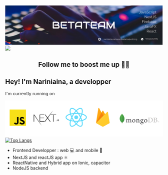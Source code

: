 ![Test Image 1](/couverture1.jpg)
![](https://komarev.com/ghpvc/?username=your-github-nariniaina&color=blue)

<div align="center"> <h2> Follow me to boost me up 🚀🚀 </h2> </div>

## Hey! I'm Nariniaina, a developper

I'm currently running on

![Test Image 2](/technologie.png)
[![Top Langs](https://github-readme-stats.vercel.app/api/top-langs/?username=nariniaina&layout=compact)](https://github.com/nariniaina/github-readme-stats)

- Frontend Developper : web 💻 and mobile 📱
- NextJS and reactJS app ⚛️
- ReactNative and Hybrid app on Ionic, capacitor
- NodeJS backend
